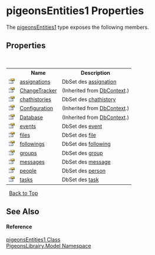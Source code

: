 # pigeonsEntities1 Properties
 

The <a href="245a4bc1-0cab-0f9a-129c-9375641dc5f0">pigeonsEntities1</a> type exposes the following members.


## Properties
&nbsp;<table><tr><th></th><th>Name</th><th>Description</th></tr><tr><td>![Public property](media/pubproperty.gif "Public property")</td><td><a href="e80b0423-f26a-3664-8c03-13bdfb01ce61">assignations</a></td><td>
DbSet des <a href="912fb7ce-cbcd-e571-4846-3144af127f9c">assignation</a></td></tr><tr><td>![Public property](media/pubproperty.gif "Public property")</td><td><a href="http://msdn2.microsoft.com/en-us/library/gg696736" target="_blank">ChangeTracker</a></td><td> (Inherited from <a href="http://msdn2.microsoft.com/en-us/library/gg679505" target="_blank">DbContext</a>.)</td></tr><tr><td>![Public property](media/pubproperty.gif "Public property")</td><td><a href="36a6bd73-cda5-2488-8ba7-607bf0e787d9">chathistories</a></td><td>
DbSet des <a href="f6e3b8f2-5289-041c-bfed-7d1e9141308b">chathistory</a></td></tr><tr><td>![Public property](media/pubproperty.gif "Public property")</td><td><a href="http://msdn2.microsoft.com/en-us/library/gg696706" target="_blank">Configuration</a></td><td> (Inherited from <a href="http://msdn2.microsoft.com/en-us/library/gg679505" target="_blank">DbContext</a>.)</td></tr><tr><td>![Public property](media/pubproperty.gif "Public property")</td><td><a href="http://msdn2.microsoft.com/en-us/library/gg696725" target="_blank">Database</a></td><td> (Inherited from <a href="http://msdn2.microsoft.com/en-us/library/gg679505" target="_blank">DbContext</a>.)</td></tr><tr><td>![Public property](media/pubproperty.gif "Public property")</td><td><a href="aae42cc3-0311-9883-4003-748153925d7d">events</a></td><td>
DbSet des <a href="62ad5042-cbd2-c4c9-25f7-10ea54ad8366">event</a></td></tr><tr><td>![Public property](media/pubproperty.gif "Public property")</td><td><a href="bb52d51c-f9e4-5b7b-0867-65654bca9c42">files</a></td><td>
DbSet des <a href="bc367c74-242e-d302-4919-fcd1d70eb58d">file</a></td></tr><tr><td>![Public property](media/pubproperty.gif "Public property")</td><td><a href="d2433d4f-e60e-3d79-67ce-5367255e4190">followings</a></td><td>
DbSet des <a href="31397466-28b4-3b58-1aa9-d8ca73b55c33">following</a></td></tr><tr><td>![Public property](media/pubproperty.gif "Public property")</td><td><a href="c71977a4-8aea-504d-b87e-6aa511daa440">groups</a></td><td>
DbSet des <a href="30daa006-0f38-7d8e-5d44-43f8187b044c">group</a></td></tr><tr><td>![Public property](media/pubproperty.gif "Public property")</td><td><a href="64d01e4e-705d-2214-a29b-de31586a2656">messages</a></td><td>
DbSet des <a href="891709b8-1ff0-58b3-9aa4-f3f06f37a146">message</a></td></tr><tr><td>![Public property](media/pubproperty.gif "Public property")</td><td><a href="7b1b5d5e-f67b-58c9-b87f-36f3d52fff63">people</a></td><td>
DbSet des <a href="a9ed19a7-a394-5e30-cca4-a3883320ea27">person</a></td></tr><tr><td>![Public property](media/pubproperty.gif "Public property")</td><td><a href="877ec025-7119-ab1d-2e1b-d7964fc4b64b">tasks</a></td><td>
DbSet des <a href="ed7fd571-3ebd-bb10-4923-b1c31d5523f3">task</a></td></tr></table>&nbsp;
<a href="#pigeonsentities1-properties">Back to Top</a>

## See Also


#### Reference
<a href="245a4bc1-0cab-0f9a-129c-9375641dc5f0">pigeonsEntities1 Class</a><br /><a href="740f9e4a-e251-715e-60bf-e906871d97b4">PigeonsLibrairy.Model Namespace</a><br />